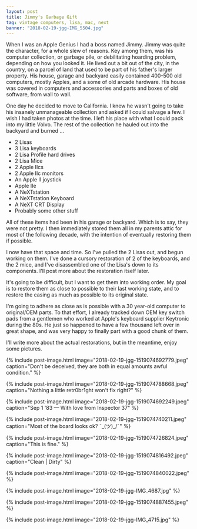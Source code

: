 ```yaml
---
layout: post
title: Jimmy's Garbage Gift
tag: vintage computers, lisa, mac, next
banner: "2018-02-19-jgg-IMG_5504.jpg"
---
```


When I was an Apple Genius I had a boss named Jimmy. Jimmy was quite the character, for a whole slew of reasons. Key among them, was his computer collection, or garbage pile, or debilitating hoarding problem, depending on how you looked it. He lived out a bit out of the city, in the country, on a parcel of land that used to be part of his father's larger property. His house, garage and backyard easily contained 400-500 old computers, mostly Apples, and a some of old arcade hardware. His house was covered in computers and accessories and parts and boxes of old software, from wall to wall.

One day he decided to move to California. I knew he wasn't going to take his insanely unmanageable collection and asked if I could salvage a few. I wish I had taken photos at the time. I left his place with what I could pack into my little Volvo. The rest of the collection he hauled out into the backyard and burned ...
<!--more-->

- 2 Lisas
- 3 Lisa keyboards
- 2 Lisa Profile hard drives
- 2 Lisa Mice
- 2 Apple IIcs
- 2 Apple IIc monitors
- An Apple II joystick
- Apple IIe
- A NeXTstation
- A NeXTstation Keyboard
- A NeXT CRT Display
- Probably some other stuff

All of these items had been in his garage or backyard. Which is to say, they were not pretty. I then immediately stored them all in my parents attic for most of the following decade, with the intention of eventually restoring them if possible.

I now have that space and time. So I've pulled the 2 Lisas out, and begun working on them. I've done a cursory restoration of 2 of the keyboards, and the 2 mice, and I've disassembled one of the Lisa's down to its components. I'll post more about the restoration itself later.

It's going to be difficult, but I want to get them into working order. My goal is to restore them as close to possible to their last working state, and to restore the casing as much as possible to its original state.

I'm going to adhere as close as is possible with a 30 year-old computer to original/OEM parts. To that effort, I already tracked down OEM key switch pads from a gentlemen who worked at Apple's keyboard supplier Keytronic during the 80s. He just so happened to have a few thousand left over in great shape, and was very happy to finally part with a good chunk of them.

I'll write more about the actual restorations, but in the meantime, enjoy some pictures.

{% include 
	post-image.html
	image="2018-02-19-jgg-1519074692779.jpeg"
	caption="Don't be deceived, they are both in equal amounts awful condition."
%}

{% include
	post-image.html
	image="2018-02-19-jgg-1519074788668.jpeg"
	caption="Nothing a little retr0br1ght won't fix right?"
%}

{% include
	post-image.html
	image="2018-02-19-jgg-1519074692249.jpeg"
	caption="Sep 1 '83 — With love from Inspector 37"
%}

{% include
	post-image.html
	image="2018-02-19-jgg-1519074740211.jpeg"
	caption="Most of the board looks ok? ¯\_(ツ)_/¯"
%}

{% include
	post-image.html
	image="2018-02-19-jgg-1519074726824.jpeg"
	caption="This is fine."
%}

{% include
	post-image.html
	image="2018-02-19-jgg-1519074816492.jpeg"
	caption="Clean | Dirty"
%}

{% include
	post-image.html
	image="2018-02-19-jgg-1519074840022.jpeg"
%}

{% include
	post-image.html
	image="2018-02-19-jgg-IMG_4687.jpg"
%}

{% include
	post-image.html
	image="2018-02-19-jgg-1519074887455.jpeg"
%}

{% include
	post-image.html
	image="2018-02-19-jgg-IMG_4715.jpg"
%}


